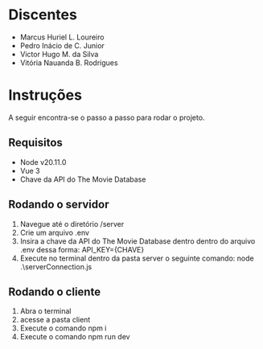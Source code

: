 
# Discentes
- Marcus Huriel L. Loureiro
- Pedro Inácio de C. Junior
- Victor Hugo M. da Silva
- Vitória Nauanda B. Rodrigues

# Instruções
A seguir encontra-se o passo a passo para rodar o projeto.

## Requisitos
- Node v20.11.0
- Vue 3
- Chave da API do The Movie Database

## Rodando o servidor

1. Navegue até o diretório /server
2. Crie um arquivo .env
3. Insira a chave da API do The Movie Database dentro dentro do arquivo .env dessa forma: API_KEY={CHAVE}
4. Execute no terminal dentro da pasta server o seguinte comando: node .\serverConnection.js  

## Rodando o cliente

1. Abra o terminal
2. acesse a pasta client
3. Execute o comando npm i
4. Execute o comando npm run dev
